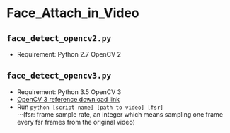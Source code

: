 ﻿# Face_Attach_in_Video  
##  `face_detect_opencv2.py`
+ Requirement: Python 2.7 OpenCV 2  
##  `face_detect_opencv3.py`
+ Requirement: Python 3.5 OpenCV 3  
+ [OpenCV 3 reference download link](https://stackoverflow.com/questions/35466429/opencv-for-python-3-5-1)  
+ Run `python [script name] [path to video] [fsr]`    
⋅⋅⋅(fsr: frame sample rate, an integer which means sampling one frame every fsr frames from the original video)
